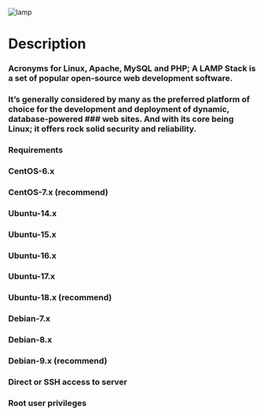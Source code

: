 ![lamp](https://user-images.githubusercontent.com/43852892/46542955-a5bd0a00-c8b7-11e8-84f6-580776305743.JPG)

# Description
### Acronyms for Linux, Apache, MySQL and PHP; A LAMP Stack is a set of popular open-source web development software. 
### It’s generally considered by many as the preferred platform of choice for the development and deployment of dynamic, database-powered ### web sites. And with its core being Linux; it offers rock solid security and reliability. 

### Requirements
### CentOS-6.x
### CentOS-7.x (recommend)
### Ubuntu-14.x
### Ubuntu-15.x
### Ubuntu-16.x
### Ubuntu-17.x
### Ubuntu-18.x (recommend)
### Debian-7.x
### Debian-8.x
### Debian-9.x (recommend)

### Direct or SSH access to server
### Root user privileges
